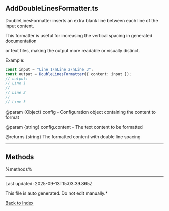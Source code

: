 ## AddDoubleLinesFormatter.ts





 DoubleLinesFormatter inserts an extra blank line between each line of the input content.



 This formatter is useful for increasing the vertical spacing in generated documentation

 or text files, making the output more readable or visually distinct.



 Example:

 ```typescript
 const input = "Line 1\nLine 2\nLine 3";
 const output = DoubleLinesFormatter({ content: input });
 // output:
 // Line 1
 //
 // Line 2
 //
 // Line 3
 ```


 @param {Object} config - Configuration object containing the content to format

 @param {string} config.content - The text content to be formatted

 @returns {string} The formatted content with double line spacing

 



---



## Methods



%methods%



---



Last updated: 2025-09-13T15:03:39.865Z



This file is auto generated. Do not edit manually.*



[Back to Index](./index.md)